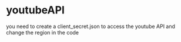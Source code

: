 # youtubeAPI

you need to create a client_secret.json to access the youtube API and change the region in the code 
